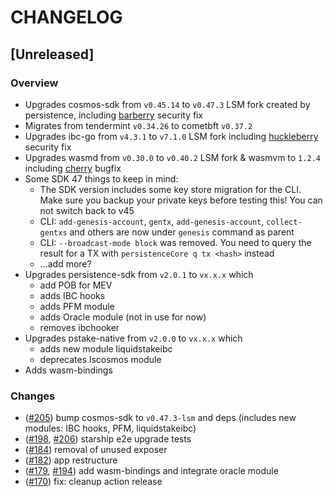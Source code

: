 # CHANGELOG

## [Unreleased]

### Overview

- Upgrades cosmos-sdk from `v0.45.14` to `v0.47.3` LSM fork created by persistence, including [barberry](https://forum.cosmos.network/t/cosmos-sdk-security-advisory-barberry/10825) security fix
- Migrates from tendermint `v0.34.26` to cometbft `v0.37.2`
- Upgrades ibc-go from `v4.3.1` to `v7.1.0` LSM fork including [huckleberry](https://forum.cosmos.network/t/ibc-security-advisory-huckleberry/10731) security fix
- Upgrades wasmd from `v0.30.0` to `v0.40.2` LSM fork & wasmvm to `1.2.4` including [cherry](https://github.com/CosmWasm/advisories/blob/main/CWAs/CWA-2023-002.md) bugfix
- Some SDK 47 things to keep in mind:
  - The SDK version includes some key store migration for the CLI. Make sure you backup your private keys before testing this! You can not switch back to v45
  - CLI: `add-genesis-account`, `gentx`, `add-genesis-account`, `collect-gentxs` and others are now under `genesis` command as parent
  - CLI: `--broadcast-mode block` was removed. You need to query the result for a TX with `persistenceCore q tx <hash>` instead
  - ...add more?
- Upgrades persistence-sdk from `v2.0.1` to `vx.x.x` which
  - add POB for MEV
  - adds IBC hooks
  - adds PFM module
  - adds Oracle module (not in use for now)
  - removes ibchooker
- Upgrades pstake-native from `v2.0.0` to `vx.x.x` which
  - adds new module liquidstakeibc
  - deprecates lscosmos module
- Adds wasm-bindings

### Changes

- ([#205](https://github.com/persistenceOne/persistenceCore/pull/205)) bump cosmos-sdk to `v0.47.3-lsm` and deps (includes new modules: IBC hooks, PFM, liquidstakeibc)
- ([#198](https://github.com/persistenceOne/persistenceCore/pull/198), [#206](https://github.com/persistenceOne/persistenceCore/pull/206)) starship e2e upgrade tests
- ([#184](https://github.com/persistenceOne/persistenceCore/pull/184)) removal of unused exposer
- ([#182](https://github.com/persistenceOne/persistenceCore/pull/182)) app restructure
- ([#179](https://github.com/persistenceOne/persistenceCore/pull/179), [#194](https://github.com/persistenceOne/persistenceCore/pull/194)) add wasm-bindings and integrate oracle module
- ([#170](https://github.com/persistenceOne/persistenceCore/pull/170)) fix: cleanup action release

